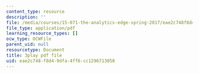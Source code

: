 ```yaml
---
content_type: resource
description: ''
file: /media/courses/15-071-the-analytics-edge-spring-2017/eae2c748f8d49dfa4ff6cc1296713050_ozQJncmJYk.pdf
file_type: application/pdf
learning_resource_types: []
ocw_type: OCWFile
parent_uid: null
resourcetype: Document
title: 3play pdf file
uid: eae2c748-f8d4-9dfa-4ff6-cc1296713050
---
```


